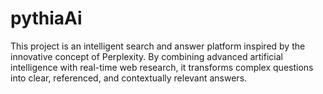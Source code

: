 # pythiaAi
This project is an intelligent search and answer platform inspired by the innovative concept of Perplexity. By combining advanced artificial intelligence with real-time web research, it transforms complex questions into clear, referenced, and contextually relevant answers.
